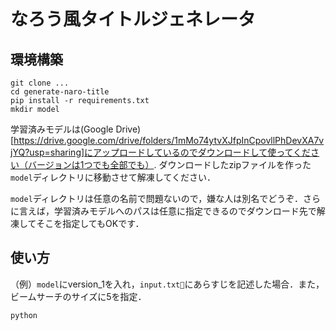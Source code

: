 # なろう風タイトルジェネレータ

## 環境構築
```
git clone ...
cd generate-naro-title
pip install -r requirements.txt
mkdir model
```

学習済みモデルは(Google Drive)[https://drive.google.com/drive/folders/1mMo74ytvXJfpInCpovllPhDevXA7vjYQ?usp=sharing]にアップロードしているのでダウンロードして使ってください（バージョンは1つでも全部でも）. ダウンロードしたzipファイルを作った`model`ディレクトリに移動させて解凍してください．

`model`ディレクトリは任意の名前で問題ないので，嫌な人は別名でどうぞ．さらに言えば，学習済みモデルへのパスは任意に指定できるのでダウンロード先で解凍してそこを指定してもOKです．

## 使い方
（例）`model`にversion_1を入れ，`input.txt`にあらすじを記述した場合．また，ビームサーチのサイズに5を指定．

```
python 
```


